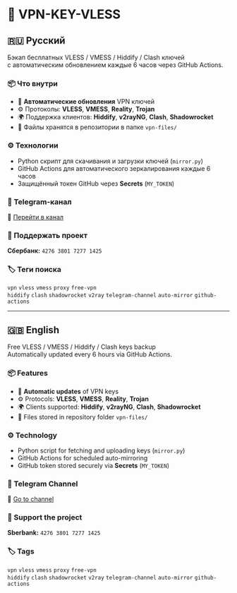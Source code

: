 # 🔐 VPN-KEY-VLESS

## 🇷🇺 Русский

Бэкап бесплатных VLESS / VMESS / Hiddify / Clash ключей  
с автоматическим обновлением каждые 6 часов через GitHub Actions.

### 📦 Что внутри
- 🔑 **Автоматические обновления** VPN ключей  
- ⚙️ Протоколы: **VLESS**, **VMESS**, **Reality**, **Trojan**  
- 🌍 Поддержка клиентов: **Hiddify**, **v2rayNG**, **Clash**, **Shadowrocket**  
- 📂 Файлы хранятся в репозитории в папке `vpn-files/`  

### ⚙️ Технологии
- Python скрипт для скачивания и загрузки ключей (`mirror.py`)  
- GitHub Actions для автоматического зеркалирования каждые 6 часов  
- Защищённый токен GitHub через **Secrets** (`MY_TOKEN`)  

### 📡 Telegram-канал
🔗 [Перейти в канал](https://t.me/vlesstrojan)  

### 💖 Поддержать проект
**Сбербанк:** `4276 3801 7277 1425`  

### 🏷️ Теги поиска
`vpn` `vless` `vmess` `proxy` `free-vpn`  
`hiddify` `clash` `shadowrocket` `v2ray` `telegram-channel` `auto-mirror` `github-actions`  

---

## 🇬🇧 English

Free VLESS / VMESS / Hiddify / Clash keys backup  
Automatically updated every 6 hours via GitHub Actions.

### 📦 Features
- 🔑 **Automatic updates** of VPN keys  
- ⚙️ Protocols: **VLESS**, **VMESS**, **Reality**, **Trojan**  
- 🌍 Clients supported: **Hiddify**, **v2rayNG**, **Clash**, **Shadowrocket**  
- 📂 Files stored in repository folder `vpn-files/`  

### ⚙️ Technology
- Python script for fetching and uploading keys (`mirror.py`)  
- GitHub Actions for scheduled auto-mirroring  
- GitHub token stored securely via **Secrets** (`MY_TOKEN`)  

### 📡 Telegram Channel
🔗 [Go to channel](https://t.me/vlesstrojan)  

### 💖 Support the project
**Sberbank:** `4276 3801 7277 1425`  

### 🏷️ Tags
`vpn` `vless` `vmess` `proxy` `free-vpn`  
`hiddify` `clash` `shadowrocket` `v2ray` `telegram-channel` `auto-mirror` `github-actions`
